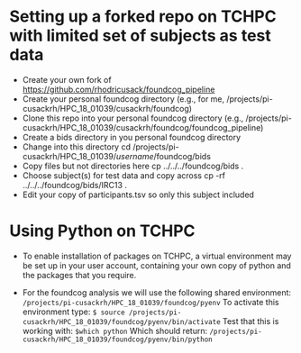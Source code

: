 # Setting up a forked repo on TCHPC with limited set of subjects as test data

* Create your own fork of https://github.com/rhodricusack/foundcog_pipeline 
* Create your personal foundcog directory (e.g., for me, /projects/pi-cusackrh/HPC_18_01039/cusackrh/foundcog)
* Clone this repo into your personal foundcog directory (e.g., /projects/pi-cusackrh/HPC_18_01039/cusackrh/foundcog/foundcog_pipeline)
* Create a bids directory in you personal foundcog directory
* Change into this directory 
    cd /projects/pi-cusackrh/HPC_18_01039/*username*/foundcog/bids
* Copy files but not directories here
    cp ../../../foundcog/bids .
* Choose subject(s) for test data and copy across
    cp -rf ../../../foundcog/bids/IRC13 .
* Edit your copy of participants.tsv so only this subject included



# Using Python on TCHPC

* To enable installation of packages on TCHPC, a virtual environment may be set up in your user account, containing your own copy of python and the packages that you require.

* For the foundcog analysis we will use the following shared environment:
    `/projects/pi-cusackrh/HPC_18_01039/foundcog/pyenv`
  To activate this environment type:
    `$ source /projects/pi-cusackrh/HPC_18_01039/foundcog/pyenv/bin/activate`
  Test that this is working with:
    `$which python`
  Which should return:
    `/projects/pi-cusackrh/HPC_18_01039/foundcog/pyenv/bin/python`

